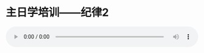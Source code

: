 # 主日学培训——纪律2

<audio style="width: 100%;" preload="false" controls controlslist="nodownload"><source src="//file.simai.life/audio/mp3/old/14903.mp3" type="audio/mpeg">Your browser does not support the audio element.</audio>


